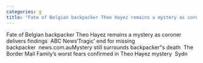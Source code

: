```yaml
---
categories: g
title: "Fate of Belgian backpacker Theo Hayez remains a mystery as coroner delivers findings  ABC News"
---
```

Fate of Belgian backpacker Theo Hayez remains a mystery as coroner delivers findings&nbsp;&nbsp;ABC News‘Tragic’ end for missing backpacker&nbsp;&nbsp;news.com.auMystery still surrounds backpacker"s death&nbsp;&nbsp;The Border Mail Family’s worst fears confirmed in Theo Hayez mystery&nbsp;&nbsp;Sydn